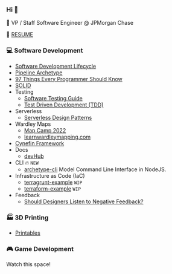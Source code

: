 ### Hi 👋

:office: VP / Staff Software Engineer @ JPMorgan Chase

:page_facing_up: [RESUME](https://github.com/davidegaspar/davidegaspar/blob/master/RESUME.md)

### :computer: Software Development

- [Software Development Lifecycle](architecture/sdlc.md)
- [Pipeline Archetype](./architecture/pipeline.md)
- [97 Things Every Programmer Should Know](https://github.com/97-things/97-things-every-programmer-should-know/blob/master/en/SUMMARY.md)
- [SOLID](https://www.digitalocean.com/community/conceptual-articles/s-o-l-i-d-the-first-five-principles-of-object-oriented-design)
- Testing
  - [Software Testing Guide](https://martinfowler.com/testing/)
  - [Test Driven Development (TDD)](https://martinfowler.com/bliki/TestDrivenDevelopment.html)
- Serverless
  - [Serverless Design Patterns](https://architectelevator.com/cloud/serverless-design-patterns/)
- Wardley Maps
  - [Map Camp 2022](https://www.youtube.com/playlist?list=PLObxQv1DxIgu5kILr7X1s9T_MOWCauyck)
  - [learnwardleymapping.com](https://learnwardleymapping.com/)
- [Cynefin Framework](https://thecynefin.co/about-us/about-cynefin-framework/)
- Docs
  - [devHub](https://github.com/davidegaspar/devhub)
- CLI :fire: `NEW`
  - [archetype-cli](https://github.com/davidegaspar/archetype-cli) Model Command Line Interface in NodeJS.
- Infrastructure as Code (IaC)
  - [terragrunt-example](https://github.com/davidegaspar/terragrunt-example) `WIP`
  - [terraform-example](https://github.com/davidegaspar/terraform-example) `WIP`
- Feedback
  - [Should Designers Listen to Negative Feedback?](https://www.youtube.com/watch?v=P05ONfLOqmY)

<!--
DDD
Doctrine
SOLID
make things visible
boy scout rule
evolution of runbooks, doc, script, arch
-->

### :factory: 3D Printing

- [Printables](https://www.printables.com/social/351298-davidegaspar/about)

### :video_game: Game Development

Watch this space!

<!-- - [itch.io](https://davidegaspar.itch.io/) -->
